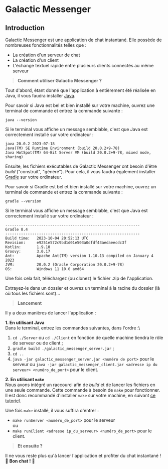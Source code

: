 # Galactic Messenger

## Introduction

Galactic Messenger est une application de chat instantané. Elle possède de nombreuses fonctionnalités telles que :
- La création d'un serveur de chat
- La création d'un client
- L'échange textuel rapide entre plusieurs clients connectés au même serveur

> **Comment utiliser Galactic Messenger ?**

Tout d'abord, étant donné que l'application à entièrement été réalisée en Java, il vous faudra installer [Java](https://www.java.com/fr/download/).

Pour savoir si Java est bel et bien installé sur votre machine, ouvrez une terminal de commande et entrez la commande suivante :

`java --version`

Si le terminal vous affiche un message semblable, c'est que Java est correctement installé sur votre ordinateur :

`java 20.0.2 2023-07-18`\
`Java(TM) SE Runtime Environment (build 20.0.2+9-78)`\
`Java HotSpot(TM) 64-Bit Server VM (build 20.0.2+9-78, mixed mode, sharing)`

Ensuite, les fichiers exécutables de Galactic Messenger ont besoin d'être *build* ("construit", "généré"). Pour cela, il vous faudra également installer [Gradle](https://gradle.org/install/) sur votre ordinateur.

Pour savoir si Gradle est bel et bien installé sur votre machine, ouvrez un terminal de commande et entrez la commande suivante :

`gradle --version`

Si le terminal vous affiche un message semblable, c'est que Java est correctement installé sur votre ordinateur :

`------------------------------------------------------------`\
`Gradle 8.4`\
`------------------------------------------------------------`\
`Build time:   2023-10-04 20:52:13 UTC`\
`Revision:     e9251e572c9bd1d01e503a0dfdf43aedaeecdc3f`\
`Kotlin:       1.9.10`\
`Groovy:       3.0.17`\
`Ant:          Apache Ant(TM) version 1.10.13 compiled on January 4 2023`\
`JVM:          20.0.2 (Oracle Corporation 20.0.2+9-78)`\
`OS:           Windows 11 10.0 amd64`

Une fois cela fait, téléchargez (ou clonez) le fichier .zip de l'application.

Extrayez-le dans un dossier et ouvrez un terminal à la racine du dossier (là où tous les fichiers sont)...

> **Lancement**

Il y a deux manières de lancer l'application :

**1. En utilisant Java**\
Dans le terminal, entrez les commandes suivantes, dans l'ordre :\
1. `cd ./Server` ou `cd ./Client` en fonction de quelle machine tiendra le rôle de serveur ou de client ;
2. `gradle build ./galactic_messenger_server.jar` ;
3. `cd ..`
4. `java -jar galactic_messenger_server.jar <numéro de port>` pour le serveur ou `java -jar galactic_messenger_client.jar <adresse ip du serveur> <numéro_de_port>` pour le client.

**2. En utilisant `make`**\
Nous avons intégré un raccourci afin de *build* et de lancer les fichiers en une seule commande. Cette commande à besoin de `make` pour fonctionner. Il est donc recommandé d'installer `make` sur votre machine, en suivant [ce tutoriel](https://stackoverflow.com/a/32127632/17311396).

Une fois `make` installé, il vous suffira d'entrer :
- `make runServer <numéro_de_port>` pour le serveur\
ou
- `make runClient <adresse ip_du_serveur> <numéro_de_port>` pour le client.

> **Et ensuite ?**

Il ne vous reste plus qu'à lancer l'application et profiter du chat instantané ! 🚀 **Bon chat !** 🚀